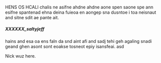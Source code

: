 HENS OS HCALI chalis ne asifne ahdne ahdne aone spen saone spe ann esifne spantenad ehna deina fuieoa en aongep sna dusntoe i toa neisnaut and sitne sdit ae pante ait.
##### XXXXXX_saltyjeff
hains and esa oa ens faln da snd aint afi and sadj tehi geh agaling snadi geand ghen asont sont eoakse tosneot epiy isansfeai.
asd

Nick wuz here.
